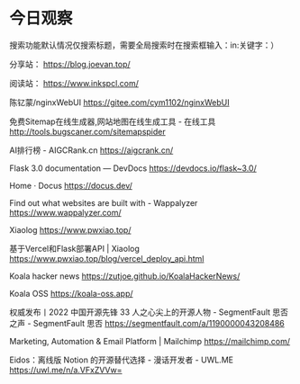 # 今日观察

搜索功能默认情况仅搜索标题，需要全局搜索时在搜索框输入：in:关键字：）  

分享站： https://blog.joevan.top/  

阅读站： https://www.inkspcl.com/  


陈钇蒙/nginxWebUI  https://gitee.com/cym1102/nginxWebUI  

免费Sitemap在线生成器,网站地图在线生成工具 - 在线工具  http://tools.bugscaner.com/sitemapspider  

AI排行榜 - AIGCRank.cn  https://aigcrank.cn/  

Flask 3.0 documentation — DevDocs  https://devdocs.io/flask~3.0/  

Home · Docus  https://docus.dev/  

Find out what websites are built with - Wappalyzer  https://www.wappalyzer.com/  

Xiaolog  https://www.pwxiao.top/  

基于Vercel和Flask部署API | Xiaolog  https://www.pwxiao.top/blog/vercel_deploy_api.html  

Koala hacker news  https://zutjoe.github.io/KoalaHackerNews/  

Koala OSS  https://koala-oss.app/  

权威发布丨2022 中国开源先锋 33 人之心尖上的开源人物 - SegmentFault 思否之声 - SegmentFault 思否  https://segmentfault.com/a/1190000043208486  

Marketing, Automation & Email Platform | Mailchimp  https://mailchimp.com/  

Eidos：离线版 Notion 的开源替代选择 - 漫话开发者 - UWL.ME  https://uwl.me/n/a.VFxZVVw=  
